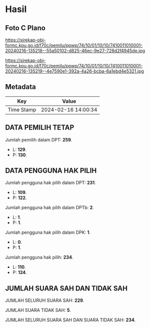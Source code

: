 # Hasil

## Foto C Plano

https://sirekap-obj-formc.kpu.go.id/f70c/pemilu/ppwp/74/10/01/10/10/7410011010001-20240216-135218--55a50102-d825-46ec-9e27-728d2f4945de.jpg

https://sirekap-obj-formc.kpu.go.id/f70c/pemilu/ppwp/74/10/01/10/10/7410011010001-20240216-135219--4e7590e1-392a-4a26-bcba-6a1ebd4e5321.jpg


## Metadata

| Key        | Value               |
| ---------- | ------------------- |
| Time Stamp | 2024-02-16 14:00:34 |


## DATA PEMILIH TETAP

Jumlah pemilih dalam DPT: **259**.
 * L: **129**.
 * P: **130**.

## DATA PENGGUNA HAK PILIH

Jumlah pengguna hak pilih dalam DPT: **231**.
 * L: **109**.
 * P: **122**.

Jumlah pengguna hak pilih dalam DPTb: **2**.
 * L: **1**.
 * P: **1**.

Jumlah pengguna hak pilih dalam DPK: **1**.
 * L: **0**.
 * P: **1**.

Jumlah pengguna hak pilih: **234**.
 * L: **110**.
 * P: **124**.

## JUMLAH SUARA SAH DAN TIDAK SAH

JUMLAH SELURUH SUARA SAH: **229**.

JUMLAH SUARA TIDAK SAH: **5**.

JUMLAH SELURUH SUARA SAH DAN SUARA TIDAK SAH: **234**.


